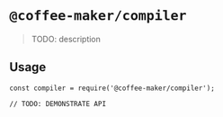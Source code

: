 # `@coffee-maker/compiler`

> TODO: description

## Usage

```
const compiler = require('@coffee-maker/compiler');

// TODO: DEMONSTRATE API
```
